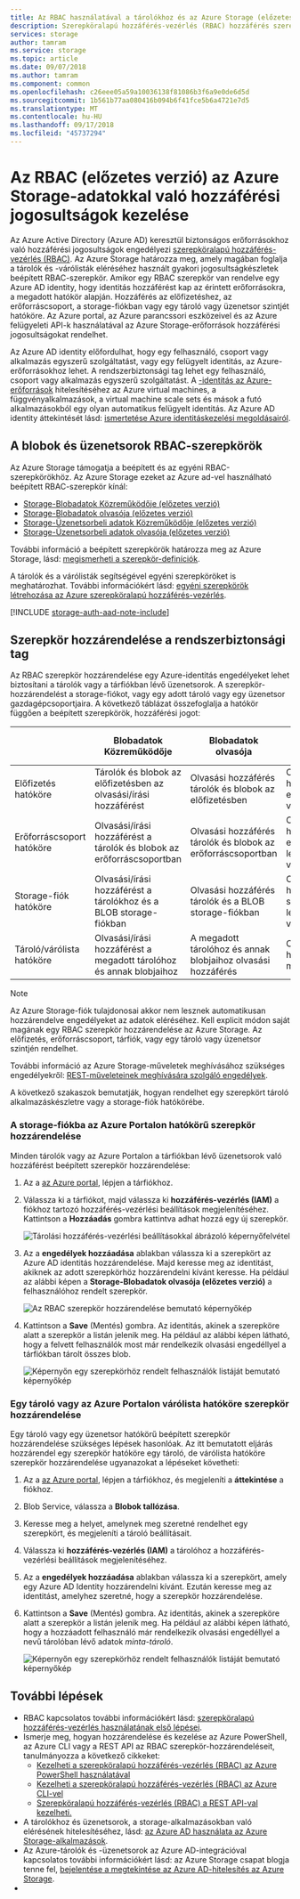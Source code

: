 ```yaml
---
title: Az RBAC használatával a tárolókhoz és az Azure Storage (előzetes verzió) – üzenetsorok hozzáférési jogosultságok kezelése |} A Microsoft Docs
description: Szerepköralapú hozzáférés-vezérlés (RBAC) hozzáférés szerepkörök hozzárendelése használatával a felhasználók, csoportok, alkalmazások szolgáltatásnevének vagy felügyelt szolgáltatásidentitások blob és üzenetsor adatokat. Az Azure Storage támogatja a beépített és egyéni szerepkörök hozzáférési jogosultságokat a tárolókhoz és üzenetsorok.
services: storage
author: tamram
ms.service: storage
ms.topic: article
ms.date: 09/07/2018
ms.author: tamram
ms.component: common
ms.openlocfilehash: c26eee05a59a10036138f81086b3f6a9e0de6d5d
ms.sourcegitcommit: 1b561b77aa080416b094b6f41fce5b6a4721e7d5
ms.translationtype: MT
ms.contentlocale: hu-HU
ms.lasthandoff: 09/17/2018
ms.locfileid: "45737294"
---
```

# <a name="manage-access-rights-to-azure-storage-data-with-rbac-preview"></a>Az RBAC (előzetes verzió) az Azure Storage-adatokkal való hozzáférési jogosultságok kezelése

Az Azure Active Directory (Azure AD) keresztül biztonságos erőforrásokhoz való hozzáférési jogosultságok engedélyezi [szerepköralapú hozzáférés-vezérlés (RBAC)](https://docs.microsoft.com/azure/role-based-access-control/overview). Az Azure Storage határozza meg, amely magában foglalja a tárolók és -várólisták eléréséhez használt gyakori jogosultságkészletek beépített RBAC-szerepkör. Amikor egy RBAC szerepkör van rendelve egy Azure AD identity, hogy identitás hozzáférést kap az érintett erőforrásokra, a megadott hatókör alapján. Hozzáférés az előfizetéshez, az erőforráscsoport, a storage-fiókban vagy egy tároló vagy üzenetsor szintjét hatóköre. Az Azure portal, az Azure parancssori eszközeivel és az Azure felügyeleti API-k használatával az Azure Storage-erőforrások hozzáférési jogosultságokat rendelhet. 

Az Azure AD identity előfordulhat, hogy egy felhasználó, csoport vagy alkalmazás egyszerű szolgáltatást, vagy egy felügyelt identitás, az Azure-erőforrásokhoz lehet. A rendszerbiztonsági tag lehet egy felhasználó, csoport vagy alkalmazás egyszerű szolgáltatást. A [-identitás az Azure-erőforrások](../../active-directory/managed-identities-azure-resources/overview.md) hitelesítéséhez az Azure virtual machines, a függvényalkalmazások, a virtual machine scale sets és mások a futó alkalmazásokból egy olyan automatikus felügyelt identitás. Az Azure AD identity áttekintését lásd: [ismertetése Azure identitáskezelési megoldásairól](https://docs.microsoft.com/azure/active-directory/understand-azure-identity-solutions).

## <a name="rbac-roles-for-blobs-and-queues"></a>A blobok és üzenetsorok RBAC-szerepkörök

Az Azure Storage támogatja a beépített és az egyéni RBAC-szerepkörökhöz. Az Azure Storage ezeket az Azure ad-vel használható beépített RBAC-szerepkör kínál:

- [Storage-Blobadatok Közreműködője (előzetes verzió)](https://docs.microsoft.com/azure/role-based-access-control/built-in-roles#storage-blob-data-contributor-preview)
- [Storage-Blobadatok olvasója (előzetes verzió)](https://docs.microsoft.com/azure/role-based-access-control/built-in-roles#storage-blob-data-reader-preview)
- [Storage-Üzenetsorbeli adatok Közreműködője (előzetes verzió)](https://docs.microsoft.com/azure/role-based-access-control/built-in-roles#storage-queue-data-contributor-preview)
- [Storage-Üzenetsorbeli adatok olvasója (előzetes verzió)](https://docs.microsoft.com/azure/role-based-access-control/built-in-roles#storage-queue-data-reader-preview)

További információ a beépített szerepkörök határozza meg az Azure Storage, lásd: [megismerheti a szerepkör-definíciók](https://docs.microsoft.com/azure/role-based-access-control/role-definitions#management-and-data-operations-preview).

A tárolók és a várólisták segítségével egyéni szerepköröket is meghatározhat. További információkért lásd: [egyéni szerepkörök létrehozása az Azure szerepköralapú hozzáférés-vezérlés](https://docs.microsoft.com/azure/role-based-access-control/custom-roles). 

[!INCLUDE [storage-auth-aad-note-include](../../../includes/storage-auth-aad-note-include.md)]

## <a name="assign-a-role-to-a-security-principal"></a>Szerepkör hozzárendelése a rendszerbiztonsági tag

Az RBAC szerepkör hozzárendelése egy Azure-identitás engedélyeket lehet biztosítani a tárolók vagy a tárfiókban lévő üzenetsorok. A szerepkör-hozzárendelést a storage-fiókot, vagy egy adott tároló vagy egy üzenetsor gazdagépcsoportjaira. A következő táblázat összefoglalja a hatókör függően a beépített szerepkörök, hozzáférési jogot: 

|                                 |     Blobadatok Közreműködője                                                 |     Blobadatok olvasója                                                |     Üzenetsorbeli adatok Közreműködője                                  |     Üzenetsorbeli adatok olvasója                                 |
|---------------------------------|------------------------------------------------------------------------------|------------------------------------------------------------------------|----------------------------------------------------------------|----------------------------------------------------------|
|    Előfizetés hatóköre       |    Tárolók és blobok az előfizetésben az olvasási/írási hozzáférést       |    Olvasási hozzáférés tárolók és blobok az előfizetésben       |    Olvasási/írási hozzáférést az előfizetés összes várólista       |    Olvasási hozzáférés az előfizetésben található összes várólista         |
|    Erőforráscsoport hatóköre     |    Olvasási/írási hozzáférést a tárolók és blobok az erőforráscsoportban     |    Olvasási hozzáférés tárolók és blobok az erőforráscsoportban     |    Olvasási/írási hozzáférés az erőforráscsoportban lévő összes várólista     |    Olvasási hozzáférés az erőforráscsoportban lévő összes üzenetsor     |
|    Storage-fiók hatóköre    |    Olvasási/írási hozzáférést a tárolókhoz és a BLOB storage-fiókban    |    Olvasási hozzáférés tárolók és a BLOB storage-fiókban    |    Olvasási/írási hozzáférést a storage-fiókban lévő összes várólista    |    Olvasási hozzáférés a tárfiókban lévő összes üzenetsor    |
|    Tároló/várólista hatóköre    |    Olvasási/írási hozzáférést a megadott tárolóhoz és annak blobjaihoz              |    A megadott tárolóhoz és annak blobjaihoz olvasási hozzáférés              |    Olvasási/írási hozzáférést a megadott várólista                  |    Olvasási hozzáférés a megadott várólista                    |

> [!NOTE]
> Az Azure Storage-fiók tulajdonosai akkor nem lesznek automatikusan hozzárendelve engedélyeket az adatok eléréséhez. Kell explicit módon saját magának egy RBAC szerepkör hozzárendelése az Azure Storage. Az előfizetés, erőforráscsoport, tárfiók, vagy egy tároló vagy üzenetsor szintjén rendelhet.

További információ az Azure Storage-műveletek meghívásához szükséges engedélyekről: [REST-műveleteinek meghívására szolgáló engedélyek](https://docs.microsoft.com/rest/api/storageservices/authenticate-with-azure-active-directory#permissions-for-calling-rest-operations).

A következő szakaszok bemutatják, hogyan rendelhet egy szerepkört tároló alkalmazáskészletre vagy a storage-fiók hatókörébe.

### <a name="assign-a-role-scoped-to-the-storage-account-in-the-azure-portal"></a>A storage-fiókba az Azure Portalon hatókörű szerepkör hozzárendelése

Minden tárolók vagy az Azure Portalon a tárfiókban lévő üzenetsorok való hozzáférést beépített szerepkör hozzárendelése:

1. Az a [az Azure portal](https://portal.azure.com), lépjen a tárfiókhoz.
2. Válassza ki a tárfiókot, majd válassza ki **hozzáférés-vezérlés (IAM)** a fiókhoz tartozó hozzáférés-vezérlési beállítások megjelenítéséhez. Kattintson a **Hozzáadás** gombra kattintva adhat hozzá egy új szerepkör.

    ![Tárolási hozzáférés-vezérlési beállításokkal ábrázoló képernyőfelvétel](media/storage-auth-aad-rbac/portal-access-control.png)

3. Az a **engedélyek hozzáadása** ablakban válassza ki a szerepkört az Azure AD identitás hozzárendelése. Majd keresse meg az identitást, akiknek az adott szerepkörhöz hozzárendelni kívánt keresse. Ha például az alábbi képen a **Storage-Blobadatok olvasója (előzetes verzió)** a felhasználóhoz rendelt szerepkör.

    ![Az RBAC szerepkör hozzárendelése bemutató képernyőkép](media/storage-auth-aad-rbac/add-rbac-role.png)

4. Kattintson a **Save** (Mentés) gombra. Az identitás, akinek a szerepköre alatt a szerepkör a listán jelenik meg. Ha például az alábbi képen látható, hogy a felvett felhasználók most már rendelkezik olvasási engedéllyel a tárfiókban tárolt összes blob.

    ![Képernyőn egy szerepkörhöz rendelt felhasználók listáját bemutató képernyőkép](media/storage-auth-aad-rbac/account-scoped-role.png)

### <a name="assign-a-role-scoped-to-a-container-or-queue-in-the-azure-portal"></a>Egy tároló vagy az Azure Portalon várólista hatóköre szerepkör hozzárendelése

Egy tároló vagy egy üzenetsor hatókörű beépített szerepkör hozzárendelése szükséges lépések hasonlóak. Az itt bemutatott eljárás hozzárendel egy szerepkör hatóköre egy tároló, de várólista hatóköre szerepkör hozzárendelése ugyanazokat a lépéseket követheti: 

1. Az a [az Azure portal](https://portal.azure.com), lépjen a tárfiókhoz, és megjeleníti a **áttekintése** a fiókhoz.
2. Blob Service, válassza a **Blobok tallózása**. 
3. Keresse meg a helyet, amelynek meg szeretné rendelhet egy szerepkört, és megjeleníti a tároló beállításait. 
4. Válassza ki **hozzáférés-vezérlés (IAM)** a tárolóhoz a hozzáférés-vezérlési beállítások megjelenítéséhez.
5. Az a **engedélyek hozzáadása** ablakban válassza ki a szerepkört, amely egy Azure AD Identity hozzárendelni kívánt. Ezután keresse meg az identitást, amelyhez szeretné, hogy a szerepkör hozzárendelése.
6. Kattintson a **Save** (Mentés) gombra. Az identitás, akinek a szerepköre alatt a szerepkör a listán jelenik meg. Ha például az alábbi képen látható, hogy a hozzáadott felhasználó már rendelkezik olvasási engedéllyel a nevű tárolóban lévő adatok *minta-tároló*.

    ![Képernyőn egy szerepkörhöz rendelt felhasználók listáját bemutató képernyőkép](media/storage-auth-aad-rbac/container-scoped-role.png)

## <a name="next-steps"></a>További lépések

- RBAC kapcsolatos további információkért lásd: [szerepköralapú hozzáférés-vezérlés használatának első lépései](../../role-based-access-control/overview.md).
- Ismerje meg, hogyan hozzárendelése és kezelése az Azure PowerShell, az Azure CLI vagy a REST API az RBAC szerepkör-hozzárendeléseit, tanulmányozza a következő cikkeket:
    - [Kezelheti a szerepköralapú hozzáférés-vezérlés (RBAC) az Azure PowerShell használatával](../../role-based-access-control/role-assignments-powershell.md)
    - [Kezelheti a szerepköralapú hozzáférés-vezérlés (RBAC) az Azure CLI-vel](../../role-based-access-control/role-assignments-cli.md)
    - [Szerepköralapú hozzáférés-vezérlés (RBAC) a REST API-val kezelheti.](../../role-based-access-control/role-assignments-rest.md)
- A tárolókhoz és üzenetsorok, a storage-alkalmazásokban való elérésének hitelesítéséhez, lásd: [az Azure AD használata az Azure Storage-alkalmazások](storage-auth-aad-app.md).
- Az Azure-tárolók és -üzenetsorok az Azure AD-integrációval kapcsolatos további információkért lásd: az Azure Storage csapat blogja tenne fel, [bejelentése a megtekintése az Azure AD-hitelesítés az Azure Storage](https://azure.microsoft.com/blog/announcing-the-preview-of-aad-authentication-for-storage/).
- 
